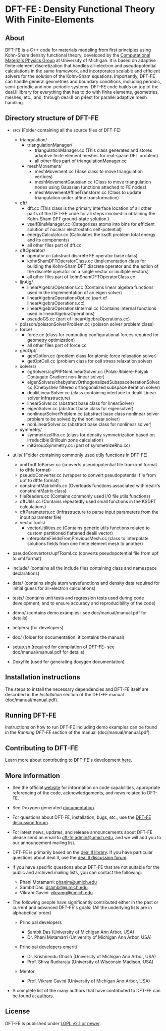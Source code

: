 DFT-FE : Density Functional Theory With Finite-Elements 
=======================================================


About
-----

DFT-FE is a C++ code for materials modeling from first principles using Kohn-Sham density functional theory, developed by the [Computational Materials Physics Group](http://www-personal.umich.edu/~vikramg) at University of Michigan.
It is based on adaptive finite-element discretization that handles all-electron and pseudopotential calculations in the 
same framework, and incorporates scalable and efficient solvers for the solution of the Kohn-Sham equations. Importantly, DFT-FE can handle general geometries and boundary conditions, including periodic, semi-periodic and non-periodic systems. DFT-FE code builds on top of the deal.II library for everything 
that has to do with finite elements, geometries, meshes, etc., and, through deal.II on p4est for parallel adaptive mesh handling.

Directory structure of DFT-FE
-----------------------------
 - src/ (Folder containing all the source files of DFT-FE)
   - triangulation/
      - triangulationManager/
        - triangulationManager.cc (This class generates and stores adaptive finite element meshes for real-space DFT problem).
        - all other files part of triangulationManager.cc
      - meshMovement/
        - meshMovement.cc (Base class to move triangulation vertices)
        - meshMovementGaussian.cc (Class to move triangulation nodes using Gaussian functions attached to FE nodes)
        - meshMovementAffineTransform.cc (Class to update triangulation under affine transformation)
   - dft/
      - dft.cc (This class is the primary interface location of all other parts of the DFT-FE code for all steps involved in obtaining the Kohn-Sham DFT ground-state solution.)
      - vselfBinsManager.cc (Categorizes atoms into bins for efficient solution of nuclear electrostatic self-potential)
      - energyCalculator.cc (Calculates the ksdft problem total energy and its components)
      - all other files part of dft.cc
   - dftOperator/
      - operator.cc (abstract discrete FE operator base class)
      - kohnShamDFTOperatorClass.cc (Implementation class for building the Kohn-Sham DFT discrete operator and the action of the discrete operator on a single vector or multiple vectors)
      - all other files part of kohnShamDFTOperatorClass.cc
   - linAlg/
      - linearAlgebraOperations.cc (Contains linear algebra functions used in the implementation of an eigen solver)
      - linearAlgebraOperationsOpt.cc (part of linearAlgebraOperations.cc)
      - linearAlgebraOperationsInternal.cc (Contains internal functions used in linearAlgebraOperations)
      - pseudoGS.cc (part of linearAlgebraOperations.cc)
   - poisson/poissonSolverProblem.cc (poisson solver problem class)
   - force/
      - force.cc (class for computing configurational forces required for geometry optimization)
      - all other files part of force.cc
   - geoOpt/
      - geoOptIon.cc (problem class for atomic force relaxation solver)
      - getOptCell.cc (problem class for cell stress relaxation solver)
   - solvers/
      - cgSolvers/cgPRPNonLinearSolver.cc (Polak-Ribiere-Polyak Conjugate Gradient non-linear solver)
      - eigenSolvers/chebyshevOrthogonalizedSubspaceIterationSolver.cc (Chebyshev filtered orthogonalized subspace iteration solver)
      - dealiiLinearSolver.cc (class containing interface to dealii Linear solver infrastructure)
      - linearSolver.cc (abstract base class for linearSolver)
      - eigenSolver.cc (abstract base class for eigensolver)
      - nonlinearSolverProblem.cc (abstract base class nonlinear solver problem to be solved by the nonlinear solver)
      - nonLinearSolver.cc (abstract base class for nonlinear solver)  
   - symmetry/
      - symmetrizeRho.cc (class for density symmetrization based on irreducible Brillouin zone calculation)
      - initGroupSymmetry.cc (part of symmetrizeRho.cc)

 - utils/ (Folder containing commonly used utily functions in DFT-FE)
   - xmlTodftfeParser.cc (converts pseudopotential file from xml format to dftfe format)
   - pseudoConverter.cc (wrapper to convert pseudopotential file from upf to dftfe format)
   - constraintMatrixInfo.cc (Overloads functions associated with dealii's constraintMatrix class)
   - fileReaders.cc (Contains commonly used I/O file utils functions)
   - dftUtils.cc (Contains repeatedly used small functions in the KSDFT calculations)
   - dftParameters.cc (Infrastructure to parse input parameters from the input parameter file)
   - vectorTools/
     - vectorUtilities.cc (Contains generic utils functions related to custom partitioned flattened dealii vector)
     - interpolateFieldsFromPreviousMesh.cc (class to interpolate solutions fields from one finite element mesh to another) 

 - pseudoConvertors/upfToxml.cc (converts pseudopotential file from upf to xml format)
 - include/ (contains all the include files containing class and namespace declarations)
 - data/ (contains single atom wavefunctions and density data required for initial guess for all-electron calculations)
 - tests/ (contains unit tests and regression tests used during code development, and to ensure accuracy and reproducibility of the code)
 - demo/ (contains demo examples- see doc/manual/manual.pdf for details)
 - helpers/ (for developers)
 - doc/ (folder for documentation. it contains the manual)
 - setup.sh (required for compilation of DFT-FE- see doc/manual/manual.pdf for details)
 - Doxyfile (used for generating doxygen documentation)



Installation instructions
-------------------------

The steps to install the necessary dependencies and DFT-FE itself are described
in the *Installation* section of the DFT-FE manual (doc/manual/manual.pdf). 


Running DFT-FE
--------------

Instructions on how to run DFT-FE including demo examples can be found in the *Running DFT-FE* section of the manual (doc/manual/manual.pdf). 


Contributing to DFT-FE
----------------------
Learn more about contributing to DFT-FE's development [here](https://github.com/dftfeDevelopers/dftfe/wiki/Contributing).


More information
----------------

 - See the official [website](https://sites.google.com/umich.edu/dftfe) for information on code capabilities, appropriate referencing of the code, acknowledgements, and news related to DFT-FE.
  
 - See Doxygen generated [documentation](https://dftfedevelopers.github.io/dftfe/).

 - For questions about DFT-FE, installation, bugs, etc., use the [DFT-FE discussion forum](https://groups.google.com/forum/#!forum/dftfe-user-group). 

 - For latest news, updates, and release announcements about DFT-FE please send an email to dft-fe.admin@umich.edu, and we will add you to our announcement mailing list.
 
 - DFT-FE is primarily based on the [deal.II library](http://www.dealii.org/). If you have particular questions about deal.II, use the [deal.II discussion forum](https://www.dealii.org/mail.html).
 
 - If you have specific questions about DFT-FE that are not suitable for the public and archived mailing lists, you can contact the following:
    - Phani Motamarri: phanim@umich.edu
    - Sambit Das: dsambit@umich.edu
    - Vikram Gavini: vikramg@umich.edu 

 - The following people have significantly contributed either in the past or current and advanced DFT-FE's goals: (All the underlying lists are in alphabetical order)
   - Principal developers  
       - Sambit Das (University of Michigan Ann Arbor, USA)
       - Dr. Phani Motamarri (University of Michigan Ann Arbor, USA)
    
   - Principal developers emeriti
       - Dr. Krishnendu Ghosh (University of Michigan Ann Arbor, USA)
       - Prof. Shiva Rudraraju  (University of Wisconsin Madison, USA)

   - Mentor
       - Prof. Vikram Gavini (University of Michigan Ann Arbor, USA)
         
 - A complete list of the many authors that have contributed to DFT-FE can be found at [authors](https://github.com/dftfeDevelopers/dftfe/blob/publicGithubDevelop/authors).    

License
-------

DFT-FE is published under [LGPL v2.1 or newer](https://github.com/dftfeDevelopers/dftfe/blob/publicGithubDevelop/LICENSE).
